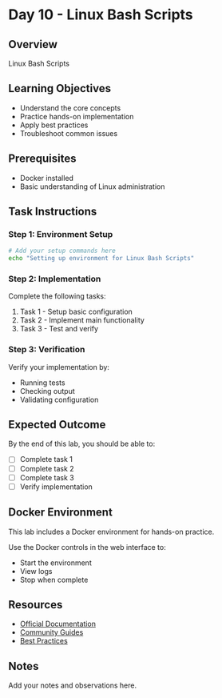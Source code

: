 # Day 10 - Linux Bash Scripts

## Overview
Linux Bash Scripts

## Learning Objectives
- Understand the core concepts
- Practice hands-on implementation
- Apply best practices
- Troubleshoot common issues

## Prerequisites
- Docker installed
- Basic understanding of Linux administration

## Task Instructions

### Step 1: Environment Setup
```bash
# Add your setup commands here
echo "Setting up environment for Linux Bash Scripts"
```

### Step 2: Implementation
Complete the following tasks:
1. Task 1 - Setup basic configuration
2. Task 2 - Implement main functionality
3. Task 3 - Test and verify

### Step 3: Verification
Verify your implementation by:
- Running tests
- Checking output
- Validating configuration

## Expected Outcome
By the end of this lab, you should be able to:
- [ ] Complete task 1
- [ ] Complete task 2
- [ ] Complete task 3
- [ ] Verify implementation

## Docker Environment
This lab includes a Docker environment for hands-on practice.

Use the Docker controls in the web interface to:
- Start the environment
- View logs
- Stop when complete

## Resources
- [Official Documentation](#)
- [Community Guides](#)
- [Best Practices](#)

## Notes
Add your notes and observations here.
